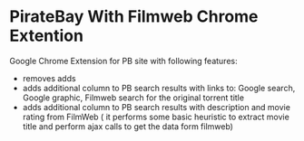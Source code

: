 PirateBay With Filmweb Chrome Extention
=============================

Google Chrome Extension for PB site with following features:

- removes adds
- adds additional column to PB search results with links to:  Google search, Google graphic, Filmweb search for the original torrent title
- adds additional column to PB search results with description and movie rating from FilmWeb ( it performs  some basic heuristic to extract movie title and perform ajax calls to get the data form filmweb)

